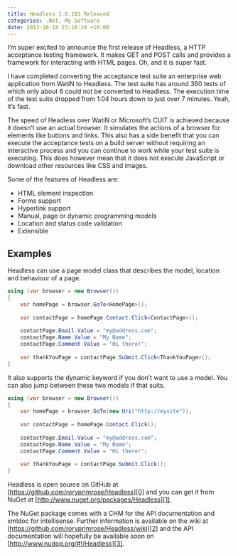 ```yaml
---
title: Headless 1.0.103 Released
categories: .Net, My Software
date: 2013-10-18 23:16:19 +10:00
---
```


I’m super excited to announce the first release of Headless, a HTTP acceptance testing framework. It makes GET and POST calls and provides a framework for interacting with HTML pages. Oh, and it is super fast.

I have completed converting the acceptance test suite an enterprise web application from WatiN to Headless. The test suite has around 360 tests of which only about 6 could not be converted to Headless. The execution time of the test suite dropped from 1:04 hours down to just over 7 minutes. Yeah, it’s fast.

<!--more-->

The speed of Headless over WatiN or Microsoft’s CUIT is achieved because it doesn’t use an actual browser. It simulates the actions of a browser for elements like buttons and links. This also has a side benefit that you can execute the acceptance tests on a build server without requiring an interactive process and you can continue to work while your test suite is executing. This does however mean that it does not execute JavaScript or download other resources like CSS and images.

Some of the features of Headless are:

* HTML element inspection
* Forms support
* Hyperlink support
* Manual, page or dynamic programming models
* Location and status code validation
* Extensible

## Examples

Headless can use a page model class that describes the model, location and behaviour of a page.

```csharp
using (var browser = new Browser())
{
    var homePage = browser.GoTo<HomePage>();
    
    var contactPage = homePage.Contact.Click<ContactPage>();
    
    contactPage.Email.Value = "my@address.com";
    contactPage.Name.Value = "My Name";
    contactPage.Comment.Value = "Hi there!";
    
    var thankYouPage = contactPage.Submit.Click<ThankYouPage>();
}
```

It also supports the dynamic keyword if you don’t want to use a model. You can also jump between these two models if that suits.

```csharp
using (var browser = new Browser())
{
    var homePage = browser.GoTo(new Uri("http://mysite"));
    
    var contactPage = homePage.Contact.Click();
    
    contactPage.Email.Value = "my@address.com";
    contactPage.Name.Value = "My Name";
    contactPage.Comment.Value = "Hi there!";
    
    var thankYouPage = contactPage.Submit.Click();
}
```

Headless is open source on GitHub at [https://github.com/roryprimrose/Headless][0] and you can get it from NuGet at [http://www.nuget.org/packages/Headless][1]. 

The NuGet package comes with a CHM for the API documentation and xmldoc for intellisense. Further information is available on the wiki at [https://github.com/roryprimrose/Headless/wiki][2] and the API documentation will hopefully be available soon on [http://www.nudoq.org/#!/Headless][3]. 

[0]: https://github.com/roryprimrose/Headless
[1]: http://www.nuget.org/packages/Headless
[2]: https://github.com/roryprimrose/Headless/wiki
[3]: http://www.nudoq.org/#!/Headless
